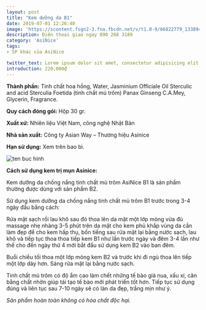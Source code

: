 ```yaml
---
layout: post
title: "Kem dưỡng da B1"
date: 2019-07-01 12:26:40
image: 'https://scontent.fsgn2-3.fna.fbcdn.net/v/t1.0-9/66822779_1338941679593267_2628306233219612672_n.jpg?_nc_cat=108&_nc_eui2=AeEjaXmFiBkbSelXVWRrVVNmVA7DdYMtxSHyqb_vl_xMBxFZihYe5_cbP1Acx2qCxZtdTefbCp4JRjqMsnQyQtqS2keWrZntcenV0AAIdchVpA&_nc_oc=AQkR-WlygJsfqiuywtQ__Aggq7E_rbFLLPzr1c6BoaDzToE2Hv33lWiJNE5NFxMXzOE&_nc_ht=scontent.fsgn2-3.fna&oh=4ddd891511a09cd593ae4df503fda3bb&oe=5DAA7B6E'
description: Điện thoại giao ngay 090 268 3189
category: 'AsiNice'
tags:
- SP khác của AsiNice

twitter_text: Lorem ipsum dolor sit amet, consectetur adipisicing elit.
introduction: 220,000₫
---
```


**Thành phần:** Tinh chất hoa hồng, Water, Jasminium Officiale Oil Sterculic and acid Sterculia Foetida (tinh chất mủ trôm) Panax Ginseng C.A.Mey, Glycerin, Fragrance.

**Quy cách đóng gói:** Hộp 30 gr.

**Xuất xứ:** Nhiên liệu Việt Nam, công nghệ Nhật Bản

**Nhà sản xuất:** Công ty Asian Way – Thương hiệu Asinice 

**Hạn sử dụng:** Xem trên bao bì.

![ten buc hinh](https://scontent.fsgn2-4.fna.fbcdn.net/v/t1.0-9/66731873_1338941739593261_5886080120266948608_n.jpg?_nc_cat=109&_nc_eui2=AeGZYD3dd18jB6z89W2-mFOfM_hRxEOSie_z5Ps53WV9frIT_VPu6D9y6y2I81Ky7QvJ_Exlm84fJtE18xxJgQOo51TM4FU4dQhxZRzezGOIvw&_nc_oc=AQnpvc9saT8Gxy95si59E4tFLess8w2JPrDAv-HZzArgug_LSPt0IJ7g1E4Ppwa5VIU&_nc_ht=scontent.fsgn2-4.fna&oh=7ca8c2cd552403050efe0534c811c427&oe=5DC052D8 "ten buc hinh")

**Cách sử dụng kem trị mụn Asinice:**

Kem dưỡng da chống nắng tinh chất mủ trôm AsiNice B1 là sản phẩm thường được dùng với sản phẩm B2.

Sử dụng kem dưỡng da chống nắng tinh chất mủ trôm B1 trước trong 3-4 ngày đầu bằng cách:

Rửa mặt sạch rồi lau khô sau đó thoa lên da mặt một lớp mỏng vừa đủ massage nhẹ nhàng 3-5 phút trên da mặt cho kem phủ khắp vùng da cần làm đẹp để cho kem hấp thụ, bốn tiếng sau rửa mặt lại bằng nước sạch, lau khô và tiếp tục thoa thoa tiếp kem B1 như lần trước ngày và đêm 3-4 lần như thế cho đến ngày thứ 4 mới bắt đầu sử dụng kem B2 vào ban đêm.

Buổi chiều tối thoa một lớp mỏng kem B2 và trước khi đi ngủ thoa lên tiếp một lớp dày hơn. Sáng rửa mặt lại bằng nước sạch.

Tinh chất mủ trôm có độ ẩm cao làm chết những tế bào già nua, xấu xí, cân bằng chất nhờn giúp tái tạo tế bào mới phát triển tốt hơn. Tiếp tục sử dụng đúng và liên tục sau 7-10 ngày sẽ có làn da đẹp, trắng mịn như ý.

*Sản phẩm hoàn toàn không có hóa chất độc hại.*

